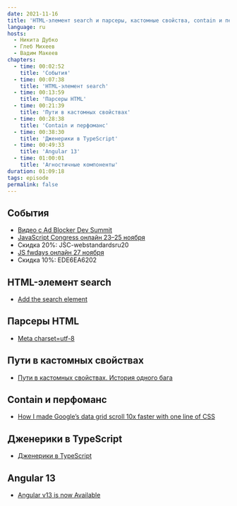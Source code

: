 ```yaml
---
date: 2021-11-16
title: 'HTML-элемент search и парсеры, кастомные свойства, contain и перфоманс, TypeScript и Angular 13'
language: ru
hosts:
  - Никита Дубко
  - Глеб Михеев
  - Вадим Макеев
chapters:
  - time: 00:02:52
    title: 'События'
  - time: 00:07:38
    title: 'HTML-элемент search'
  - time: 00:13:59
    title: 'Парсеры HTML'
  - time: 00:21:39
    title: 'Пути в кастомных свойствах'
  - time: 00:28:38
    title: 'Contain и перфоманс'
  - time: 00:38:30
    title: 'Дженерики в TypeScript'
  - time: 00:49:33
    title: 'Angular 13'
  - time: 01:00:01
    title: 'Агностичные компоненты'
duration: 01:09:18
tags: episode
permalink: false
---
```


## События

- [Видео с Ad Blocker Dev Summit](https://www.youtube.com/playlist?list=PLZt1X5e3NK8ZABmBPCR90Iskxo_kHWbmJ)
- [JavaScript Congress онлайн 23–25 ноября](https://www.wearedevelopers.com/javascript-congress)
- Скидка 20%: JSC-webstandardsru20
- [JS fwdays онлайн 27 ноября](https://fwdays.com/en/event/js-autumn-fwdays-2021)
- Скидка 10%: EDE6EA6202

## HTML-элемент search

- [Add the search element](https://github.com/whatwg/html/pull/7320)

## Парсеры HTML

- [Meta charset=utf-8](https://htmlparser.info/parser/#detecting-character-encoding)

## Пути в кастомных свойствах

- [Пути в кастомных свойствах. История одного бага](https://web-standards.ru/articles/url-and-custom-properties/)

## Contain и перфоманс

- [How I made Google’s data grid scroll 10x faster with one line of CSS](https://medium.com/p/78cb1e8d9cb1)

## Дженерики в TypeScript

- [Дженерики в TypeScript](https://habr.com/ru/company/tinkoff/blog/588655/)

## Angular 13

- [Angular v13 is now Available](https://blog.angular.io/angular-v13-is-now-available-cce66f7bc296)

